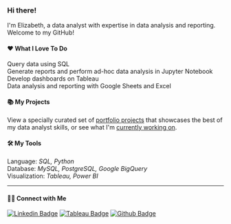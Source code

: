 ### Hi there!

<!--
**kuehbiko/kuehbiko** is a ✨ _special_ ✨ repository because its `README.md` (this file) appears on your GitHub profile.

Here are some ideas to get you started:

- 🔭 I’m currently working on ...
- 🌱 I’m currently learning ...
- 👯 I’m looking to collaborate on ...
- 🤔 I’m looking for help with ...
- 💬 Ask me about ...
- 📫 How to reach me: ...
- 😄 Pronouns: ...
- ⚡ Fun fact: ...
-->
I'm Elizabeth, a data analyst with expertise in data analysis and reporting. Welcome to my GitHub!

#### :heart: What I Love To Do
Query data using SQL \
Generate reports and perform ad-hoc data analysis in Jupyter Notebook \
Develop dashboards on Tableau \
Data analysis and reporting with Google Sheets and Excel

#### 📚 My Projects
View a specially curated set of [portfolio projects](https://github.com/kuehbiko/01-Portfolio-Projects) that showcases the best of my data analyst skills, or see what I'm [currently working on](https://github.com/kuehbiko/02-Personal-Projects/tree/main).

#### 🛠️ My Tools
Language: *SQL, Python* \
Database: *MySQL, PostgreSQL, Google BigQuery* \
Visualization: *Tableau, Power BI*

----

#### 👋🏻 Connect with Me
[![Linkedin Badge](https://img.shields.io/badge/-LinkedIn-blue?style=flat-square&logo=Linkedin&logoColor=white&link=https://www.linkedin.com/in/elizabethlimse)](https://www.linkedin.com/in/elizabethlimse)
[![Tableau Badge](http://img.shields.io/badge/-Tableau-orange?style=flat-square&logo=tableau&logoColor=white&link=https://public.tableau.com/profile/kuebiko/)](https://public.tableau.com/profile/kuebiko/)
[![Github Badge](http://img.shields.io/badge/-Github-black?style=flat-square&logo=github&link=https://github.com/kuehbiko/)](https://github.com/kuehbiko) 
<!-- [![Kaggle Badge](https://img.shields.io/badge/-Kaggle-blue?style=flat-square&logo=kaggle&logoColor=white&link=https://www.kaggle.com/phonethiriyadana)](https://www.kaggle.com/phonethiriyadana) 
